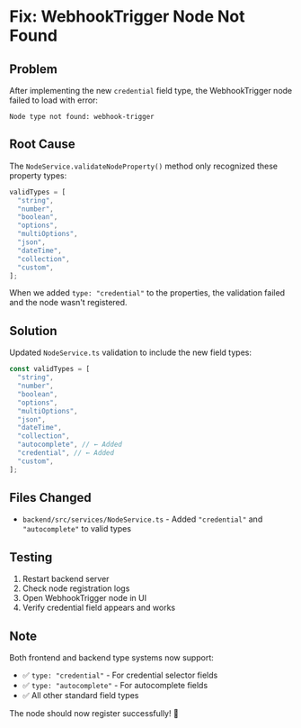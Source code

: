 # Fix: WebhookTrigger Node Not Found

## Problem

After implementing the new `credential` field type, the WebhookTrigger node failed to load with error:

```
Node type not found: webhook-trigger
```

## Root Cause

The `NodeService.validateNodeProperty()` method only recognized these property types:

```typescript
validTypes = [
  "string",
  "number",
  "boolean",
  "options",
  "multiOptions",
  "json",
  "dateTime",
  "collection",
  "custom",
];
```

When we added `type: "credential"` to the properties, the validation failed and the node wasn't registered.

## Solution

Updated `NodeService.ts` validation to include the new field types:

```typescript
const validTypes = [
  "string",
  "number",
  "boolean",
  "options",
  "multiOptions",
  "json",
  "dateTime",
  "collection",
  "autocomplete", // ← Added
  "credential", // ← Added
  "custom",
];
```

## Files Changed

- `backend/src/services/NodeService.ts` - Added `"credential"` and `"autocomplete"` to valid types

## Testing

1. Restart backend server
2. Check node registration logs
3. Open WebhookTrigger node in UI
4. Verify credential field appears and works

## Note

Both frontend and backend type systems now support:

- ✅ `type: "credential"` - For credential selector fields
- ✅ `type: "autocomplete"` - For autocomplete fields
- ✅ All other standard field types

The node should now register successfully! 🎉

